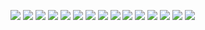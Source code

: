 ![](https://user-images.githubusercontent.com/69413160/163319544-8d9ff6c1-f667-4e19-ab08-da01eea31629.png)
![](https://user-images.githubusercontent.com/69413160/163319535-89675028-1afc-4a95-aba7-197afbcc97ed.png)
![](https://user-images.githubusercontent.com/69413160/162631463-cfaa9dc5-7bf1-4e51-a4e5-8e0f99116754.png)
![](https://user-images.githubusercontent.com/69413160/162631513-d6b94a72-c46e-466b-a2d0-2beddd1b100d.png)
![](https://user-images.githubusercontent.com/69413160/162631545-5cd6ae00-9ac2-4e7f-b62d-df63e582b5ea.png)
![](https://user-images.githubusercontent.com/69413160/162631569-bb0d5594-e519-48f8-aa00-a2812d301032.png)
![](https://user-images.githubusercontent.com/69413160/162631599-e4a60cfd-907f-4894-9cd2-79b0ff982188.png)
![](https://user-images.githubusercontent.com/69413160/162631709-127d3bba-a6de-403b-a3fa-78eceae2d115.png)
![](https://user-images.githubusercontent.com/69413160/162631727-9acfe72f-af70-4103-8518-fb5c10e1210f.png)
![](https://user-images.githubusercontent.com/69413160/162631747-41556ec8-8d7b-4099-b5f3-d38f6a4a5fab.png)
![](https://user-images.githubusercontent.com/69413160/162631784-75cd3432-e7ce-4755-8ccd-e3fbf4bd0cfa.png)
![](https://user-images.githubusercontent.com/69413160/162631806-c37b1313-6f79-4812-af75-008a12b9eb95.png)
![](https://user-images.githubusercontent.com/69413160/162631862-b8b1da4a-1326-4e20-baac-780646ed15ee.png)
![](https://user-images.githubusercontent.com/69413160/163107524-cce6de10-85e8-40ad-9295-08209d0b038c.png)
![](https://user-images.githubusercontent.com/69413160/163107537-97e6c69d-f8bf-4f30-9d12-87f7ee79cd82.png)
